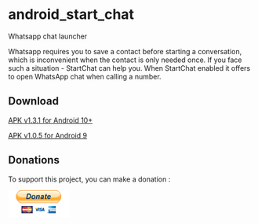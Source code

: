 # android_start_chat

Whatsapp chat launcher 

Whatsapp requires you to save a contact before starting a conversation, which is inconvenient when the contact is only needed once.
If you face such a situation - StartChat can help you.
When StartChat  enabled it offers to open WhatsApp chat when calling a number.

## Download

[APK v1.3.1 for Android 10+](https://github.com/rustamspl/android_start_chat/releases/download/1.3.1/StartChat_1.3.1.apk)

[APK v1.0.5 for Android 9](https://github.com/rustamspl/android_start_chat/releases/download/1.0.5/startchat.apk)


## Donations
To support this project, you can make a donation :  

[![paypal](https://github.com/rustamspl/android_start_chat/blob/master/img/paypal_btn_donate.gif)](https://paypal.me/rustamspl)